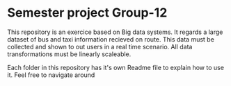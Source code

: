 # Semester project Group-12
This repository is an exercice based on Big data systems. It regards a large dataset of bus and taxi information recieved on route. This data must be collected and shown to out users in a real time scenario. All data transformations must be linearly scaleable. 

Each folder in this repository has it's own Readme file to explain how to use it. Feel free to navigate around




